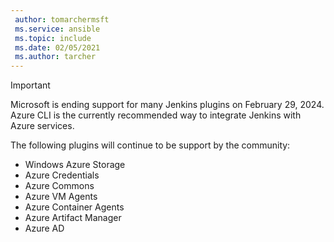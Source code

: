 ```yaml
---
 author: tomarchermsft
 ms.service: ansible
 ms.topic: include
 ms.date: 02/05/2021
 ms.author: tarcher
---
```


> [!IMPORTANT]
> Microsoft is ending support for many Jenkins plugins on February 29, 2024. Azure CLI is the currently recommended way to integrate Jenkins with Azure services.
>
> The following plugins will continue to be support by the community:
> * Windows Azure Storage
> * Azure Credentials
> * Azure Commons
> * Azure VM Agents
> * Azure Container Agents
> * Azure Artifact Manager
> * Azure AD
